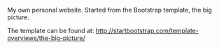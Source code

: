 My own personal website. Started from the Bootstrap template, the big picture.

The template can be found at:
http://startbootstrap.com/template-overviews/the-big-picture/
